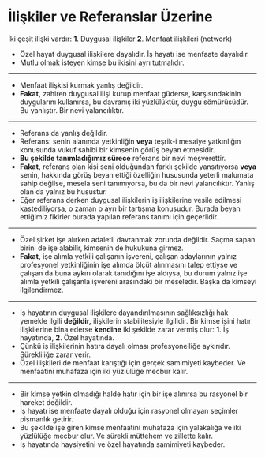 # İlişkiler ve Referanslar Üzerine

İki çeşit ilişki vardır:
**1**. Duygusal ilişkiler
**2**. Menfaat ilişkileri (network)
* Özel hayat duygusal ilişkilere dayalıdır. İş hayatı ise menfaate dayalıdır.
* Mutlu olmak isteyen kimse bu ikisini ayrı tutmalıdır.
---
* Menfaat ilişkisi kurmak yanlış değildir. 
* **Fakat,** zahiren duygusal ilişi kurup menfaat güderse, karşısındakinin duygularını kullanırsa, bu davranış iki yüzlülüktür, duygu sömürüsüdür. Bu yanlıştır. Bir nevi yalancılıktır.
---
* Referans da yanlış değildir.
* Referans: senin alanında yetkinliğin **veya** teşrik-i mesaiye yatkınlığın konusunda vukuf sahibi bir kimsenin görüş beyan etmesidir. 
* **Bu şekilde tanımladığımız sürece** referans bir nevi meşverettir. 
* **Fakat,** referans olan kişi seni olduğundan farklı şekilde yansıtıyorsa **veya** senin, hakkında görüş beyan ettiği özelliğin hususunda yeterli malumata sahip değilse, mesela seni tanımıyorsa, bu da bir nevi yalancılıktır. Yanlış olan da yalnız bu husustur.
* Eğer referans derken duygusal ilişkilerin iş ilişkilerine vesile edilmesi kastediliyorsa, o zaman o ayrı bir tartışma konusudur. Burada beyan ettiğimiz fikirler burada yapılan referans tanımı için geçerlidir.
---
* Özel şirket işe alırken adaletli davranmak zorunda değildir. Saçma sapan birini de işe alabilir, kimsenin de hukukuna girmez.
* **Fakat,** işe alımla yetkili çalışanın işvereni, çalışan adaylarının yalnız profesyonel yetkinliğinin işe alımda ölçüt alınmasını talep ettiyse ve çalışan da buna aykırı olarak tanıdığını işe aldıysa, bu durum yalnız işe alımla yetkili çalışanla işvereni arasındaki bir meseledir. Başka da kimseyi ilgilendirmez.
---
* İş hayatının duygusal ilişkilere dayandırılmasının sağlıksızlığı hak yemekle ilgili **değildir,** ilişkilerin stabilitesiyle ilgilidir. Bir kimse işini hatır ilişkilerine bina ederse **kendine** iki şekilde zarar vermiş olur:
**1**. İş hayatında,
**2**. Özel hayatında.
* Çünkü iş ilişkilerinin hatıra dayalı olması profesyonelliğe aykırıdır. Sürekliliğe zarar verir.
* Özel ilişkileri de menfaat karıştığı için gerçek samimiyeti kaybeder. Ve menfaatini muhafaza için iki yüzlülüğe mecbur kalır.
---
* Bir kimse yetkin olmadığı halde hatır için bir işe alınırsa bu rasyonel bir hareket değildir.
* İş hayatı ise menfaate dayalı olduğu için rasyonel olmayan seçimler pişmanlık getirir.
* Bu şekilde işe giren kimse menfaatini muhafaza için yalakalığa ve iki yüzlülüğe mecbur olur. Ve sürekli müttehem ve zillette kalır.
* İş hayatında haysiyetini ve özel hayatında samimiyeti kaybeder.
